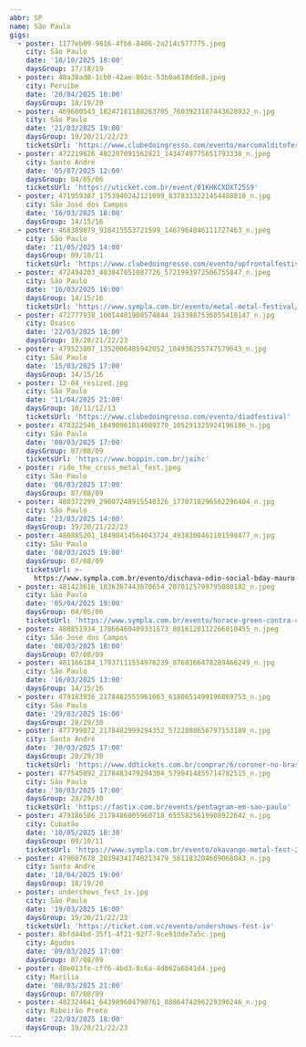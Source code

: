 ```yaml
---
abbr: SP
name: São Paulo
gigs:
  - poster: 1177eb09-9816-4fb6-8406-2a214c577775.jpeg
    city: São Paulo
    date: '18/10/2025 18:00'
    daysGroup: 17/18/19
  - poster: 48a38ad8-1cb0-42ae-86bc-53b0a618dde8.jpeg
    city: Peruíbe
    date: '20/04/2025 10:00'
    daysGroup: 18/19/20
  - poster: 469600543_18247181188263705_7603923187443628932_n.jpg
    city: São Paulo
    date: '21/03/2025 19:00'
    daysGroup: 19/20/21/22/23
    ticketsUrl: 'https://www.clubedoingresso.com/evento/marcomalditofestival-cariocaclub'
  - poster: 472219626_482207091562821_1434749775651793338_n.jpeg
    city: Santo André
    date: '05/07/2025 12:00'
    daysGroup: 04/05/06
    ticketsUrl: 'https://uticket.com.br/event/01KHKCXDXT25S9'
  - poster: 471959387_1753940242121099_8378333221454488810_n.jpg
    city: São José dos Campos
    date: '16/03/2025 18:00'
    daysGroup: 14/15/16
  - poster: 468309079_918415553721599_1467964846111727463_n.jpeg
    city: São Paulo
    date: '11/05/2025 14:00'
    daysGroup: 09/10/11
    ticketsUrl: 'https://www.clubedoingresso.com/evento/upfrontalfestival-theexploited'
  - poster: 472494203_483047851087726_5721993972506755847_n.jpeg
    city: São Paulo
    date: '16/03/2025 16:00'
    daysGroup: 14/15/16
    ticketsUrl: 'https://www.sympla.com.br/evento/metal-metal-festival/2730624'
  - poster: 472777938_10014401908574844_1933987536055418147_n.jpg
    city: Osasco
    date: '22/03/2025 18:00'
    daysGroup: 19/20/21/22/23
  - poster: 479523807_1352006485942052_104936255747579643_n.jpg
    city: São Paulo
    date: '15/03/2025 17:00'
    daysGroup: 14/15/16
  - poster: 12-04_resized.jpg
    city: São Paulo
    date: '11/04/2025 21:00'
    daysGroup: 10/11/12/13
    ticketsUrl: 'https://www.clubedoingresso.com/evento/diadfestival'
  - poster: 478322546_18490961014009270_105291325924196186_n.jpg
    city: São Paulo
    date: '08/03/2025 17:00'
    daysGroup: 07/08/09
    ticketsUrl: 'https://www.hoppin.com.br/jaihc'
  - poster: ride_the_cross_metal_fest.jpeg
    city: São Paulo
    date: '08/03/2025 17:00'
    daysGroup: 07/08/09
  - poster: 480372299_29007248915540326_1770710296562296404_n.jpg
    city: São Paulo
    date: '23/03/2025 14:00'
    daysGroup: 19/20/21/22/23
  - poster: 480885201_18490414564043724_4938308461101598477_n.jpg
    city: São Paulo
    date: '08/03/2025 19:00'
    daysGroup: 07/08/09
    ticketsUrl: >-
      https://www.sympla.com.br/evento/dischava-odio-social-bday-mauro-djs-smash-it-up/2843555
  - poster: 481423616_1836367443870654_2070125799795080182_n.jpeg
    city: São Paulo
    date: '05/04/2025 19:00'
    daysGroup: 04/05/06
    ticketsUrl: 'https://www.sympla.com.br/evento/horace-green-contra-ceu/2843562'
  - poster: 480851934_17866460409331673_8016120112266010455_n.jpeg
    city: São José dos Campos
    date: '08/03/2025 18:00'
    daysGroup: 07/08/09
  - poster: 481166184_17937111554976239_8768366478289466249_n.jpg
    city: São Paulo
    date: '16/03/2025 13:00'
    daysGroup: 14/15/16
  - poster: 479183936_2178482555961063_6180651499196869753_n.jpg
    city: São Paulo
    date: '29/03/2025 16:00'
    daysGroup: 28/29/30
  - poster: 477799072_2178482999294352_5722808656797153189_n.jpg
    city: Santo André
    date: '30/03/2025 17:00'
    daysGroup: 28/29/30
    ticketsUrl: 'https://www.ddtickets.com.br/comprar/6/coroner-no-brasil'
  - poster: 477545892_2178483479294304_5799414855714782515_n.jpg
    city: São Paulo
    date: '30/03/2025 17:00'
    daysGroup: 28/29/30
    ticketsUrl: 'https://fastix.com.br/events/pentagram-em-sao-paulo'
  - poster: 479186586_2178486005960718_6555825619908922642_n.jpg
    city: Cubatão
    date: '10/05/2025 18:30'
    daysGroup: 09/10/11
    ticketsUrl: 'https://www.sympla.com.br/evento/okavango-metal-fest-2025/2819286'
  - poster: 479607678_28394341740213479_561183204609068043_n.jpg
    city: Santo André
    date: '18/04/2025 19:00'
    daysGroup: 18/19/20
  - poster: undershows_fest_iv.jpg
    city: São Paulo
    date: '19/03/2025 18:00'
    daysGroup: 19/20/21/22/23
    ticketsUrl: 'https://ticket.com.vc/evento/undershows-fest-iv'
  - poster: 8bfd44bd-35f1-4f21-92f7-9ce91dde7a5c.jpeg
    city: Agudos
    date: '09/03/2025 17:00'
    daysGroup: 07/08/09
  - poster: d8e013fe-cff6-4bd3-8c6a-4d862a6b41d4.jpeg
    city: Marília
    date: '08/03/2025 21:00'
    daysGroup: 07/08/09
  - poster: 482324641_643989604790761_8886474296229396246_n.jpg
    city: Ribeirão Preto
    date: '22/03/2025 18:00'
    daysGroup: 19/20/21/22/23
---
```


